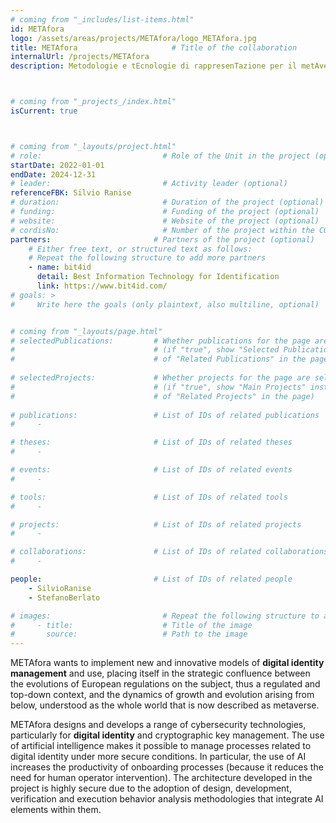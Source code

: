 ```yaml
---
# coming from "_includes/list-items.html"
id: METAfora
logo: /assets/areas/projects/METAfora/logo_METAfora.jpg
title: METAfora                     # Title of the collaboration
internalUrl: /projects/METAfora
description: Metodologie e tEcnologie di rappresenTazione per il metAverso



# coming from "_projects_/index.html"
isCurrent: true



# coming from "_layouts/project.html"
# role:                           # Role of the Unit in the project (optional)
startDate: 2022-01-01
endDate: 2024-12-31
# leader:                         # Activity leader (optional)
referenceFBK: Silvio Ranise
# duration:                       # Duration of the project (optional)
# funding:                        # Funding of the project (optional)
# website:                        # Website of the project (optional)
# cordisNo:                       # Number of the project within the CORDIS website (optional)
partners:                       # Partners of the project (optional)
    # Either free text, or structured text as follows:
    # Repeat the following structure to add more partners
    - name: bit4id
      detail: Best Information Technology for Identification
      link: https://www.bit4id.com/
# goals: >
#     Write here the goals (only plaintext, also multiline, optional)


# coming from "_layouts/page.html"
# selectedPublications:         # Whether publications for the page are selected 
#                               # (if "true", show "Selected Publications" instead  
#                               # of "Related Publications" in the page)
                                
# selectedProjects:             # Whether projects for the page are selected 
#                               # (if "true", show "Main Projects" instead  
#                               # of "Related Projects" in the page)
                                                                
# publications:                 # List of IDs of related publications
#     - 

# theses:                       # List of IDs of related theses
#     - 

# events:                       # List of IDs of related events
#     - 

# tools:                        # List of IDs of related tools
#     - 

# projects:                     # List of IDs of related projects
#     - 

# collaborations:               # List of IDs of related collaborations
#     - 

people:                         # List of IDs of related people
    - SilvioRanise
    - StefanoBerlato

# images:                         # Repeat the following structure to add more images
#     - title:                    # Title of the image
#       source:                   # Path to the image
---
```


METAfora wants to implement new and innovative models of **digital identity management** and use, placing itself in the strategic confluence between the evolutions of European regulations on the subject, thus a regulated and top-down context, and the dynamics of growth and evolution arising from below, understood as the whole world that is now described as metaverse.

METAfora designs and develops a range of cybersecurity technologies, particularly for **digital identity** and cryptographic key management. The use of artificial intelligence makes it possible to manage processes related to digital identity under more secure conditions. In particular, the use of AI increases the productivity of onboarding processes (because it reduces the need for human operator intervention). The architecture developed in the project is highly secure due to the adoption of design, development, verification and execution behavior analysis methodologies that integrate AI elements within them.
